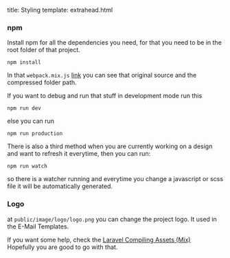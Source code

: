 title: Styling
template: extrahead.html

### npm

Install npm for all the dependencies you need, for that you need to be in the root folder of that project.

```
npm install
```

In that `webpack.mix.js` <a href="https://github.com/Devsome/silkroad-laravel/blob/master/webpack.mix.js">link</a>
you can see that original source and the compressed folder path.

If you want to debug and run that stuff in development mode run this
```
npm run dev
```

else you can run
```
npm run production
```

There is also a third method when you are currently working on a design and want to refresh it everytime, then you can run:
```
npm run watch
```
so there is a watcher running and everytime you change a javascript or scss file it will be automatically generated.


### Logo

at `public/image/logo/logo.png` you can change the project logo. It used in the E-Mail Templates.


If you want some help, check the <a href="https://laravel.com/docs/6.x/mix">Laravel Compiling Assets (Mix)</a><br>
Hopefully you are good to go with that.

